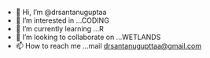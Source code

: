 - 👋 Hi, I’m @drsantanuguptaa
- 👀 I’m interested in ...CODING
- 🌱 I’m currently learning ...R
- 💞️ I’m looking to collaborate on ...WETLANDS
- 📫 How to reach me ...mail drsantanugupttaa@gmail.com

<!---
drsantanuguptaa/drsantanuguptaa is a ✨ special ✨ repository because its `README.md` (this file) appears on your GitHub profile.
You can click the Preview link to take a look at your changes.
--->
